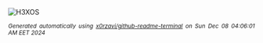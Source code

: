 <div align="justify">
<picture>
    <source media="(prefers-color-scheme: dark)" srcset="https://i.ibb.co/wSz0NRZ/output-gif.gif">
    <source media="(prefers-color-scheme: light)" srcset="https://i.ibb.co/wSz0NRZ/output-gif.gif">
    <img alt="H3XOS" src="https://i.ibb.co/wSz0NRZ/output-gif.gif">
</picture>

<sub><i>Generated automatically using [x0rzavi/github-readme-terminal](https://github.com/x0rzavi/github-readme-terminal) on Sun Dec 08 04:06:01 AM EET 2024</i></sub>
</div>